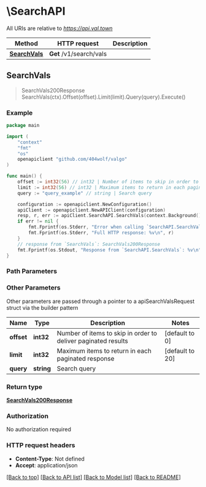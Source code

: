 # \SearchAPI

All URIs are relative to *https://api.val.town*

Method | HTTP request | Description
------------- | ------------- | -------------
[**SearchVals**](SearchAPI.md#SearchVals) | **Get** /v1/search/vals | 



## SearchVals

> SearchVals200Response SearchVals(ctx).Offset(offset).Limit(limit).Query(query).Execute()





### Example

```go
package main

import (
	"context"
	"fmt"
	"os"
	openapiclient "github.com/404wolf/valgo"
)

func main() {
	offset := int32(56) // int32 | Number of items to skip in order to deliver paginated results (default to 0)
	limit := int32(56) // int32 | Maximum items to return in each paginated response (default to 20)
	query := "query_example" // string | Search query

	configuration := openapiclient.NewConfiguration()
	apiClient := openapiclient.NewAPIClient(configuration)
	resp, r, err := apiClient.SearchAPI.SearchVals(context.Background()).Offset(offset).Limit(limit).Query(query).Execute()
	if err != nil {
		fmt.Fprintf(os.Stderr, "Error when calling `SearchAPI.SearchVals``: %v\n", err)
		fmt.Fprintf(os.Stderr, "Full HTTP response: %v\n", r)
	}
	// response from `SearchVals`: SearchVals200Response
	fmt.Fprintf(os.Stdout, "Response from `SearchAPI.SearchVals`: %v\n", resp)
}
```

### Path Parameters



### Other Parameters

Other parameters are passed through a pointer to a apiSearchValsRequest struct via the builder pattern


Name | Type | Description  | Notes
------------- | ------------- | ------------- | -------------
 **offset** | **int32** | Number of items to skip in order to deliver paginated results | [default to 0]
 **limit** | **int32** | Maximum items to return in each paginated response | [default to 20]
 **query** | **string** | Search query | 

### Return type

[**SearchVals200Response**](SearchVals200Response.md)

### Authorization

No authorization required

### HTTP request headers

- **Content-Type**: Not defined
- **Accept**: application/json

[[Back to top]](#) [[Back to API list]](../README.md#documentation-for-api-endpoints)
[[Back to Model list]](../README.md#documentation-for-models)
[[Back to README]](../README.md)

